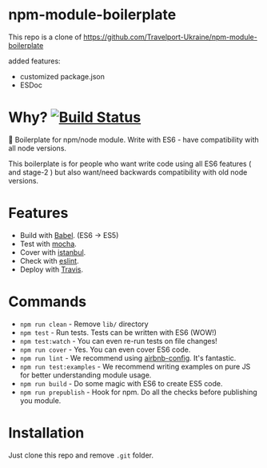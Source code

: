 # npm-module-boilerplate
This repo is a clone of https://github.com/Travelport-Ukraine/npm-module-boilerplate

added features:
* customized package.json
* ESDoc


# Why? [![Build Status](https://travis-ci.org/Travelport-Ukraine/npm-module-boilerplate.svg?branch=master)](https://travis-ci.org/Travelport-Ukraine/npm-module-boilerplate)
:page_with_curl: Boilerplate for npm/node module. Write with ES6 - have compatibility with all node versions.

This boilerplate is for people who want write code using all ES6 features ( and stage-2 ) but also want/need backwards compatibility with old node versions. 

# Features
* Build with [Babel](https://babeljs.io). (ES6 -> ES5)
* Test with [mocha](https://mochajs.org).
* Cover with [istanbul](https://github.com/gotwarlost/istanbul).
* Check with [eslint](eslint.org).
* Deploy with [Travis](https://travis-ci.org/profile/swentzel).

# Commands
- `npm run clean` - Remove `lib/` directory
- `npm test` - Run tests. Tests can be written with ES6 (WOW!)
- `npm test:watch` - You can even re-run tests on file changes!
- `npm run cover` - Yes. You can even cover ES6 code.
- `npm run lint` - We recommend using [airbnb-config](https://github.com/airbnb/javascript/tree/master/packages/eslint-config-airbnb). It's fantastic.
- `npm run test:examples` - We recommend writing examples on pure JS for better understanding module usage.
- `npm run build` - Do some magic with ES6 to create ES5 code.
- `npm run prepublish` - Hook for npm. Do all the checks before publishing you module.

# Installation
Just clone this repo and remove `.git` folder.
